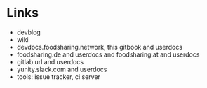 # Links

 - devblog
 - wiki
 - devdocs.foodsharing.network, this gitbook and userdocs
 - foodsharing.de and userdocs and foodsharing.at and userdocs
 - gitlab url and userdocs
 - yunity.slack.com and userdocs
 - tools: issue tracker, ci server
